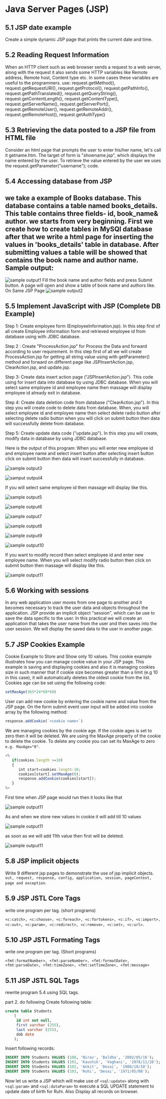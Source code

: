 Java Server Pages (JSP)
=======================
5.1 JSP date example
--------------------
Create a simple dynamic JSP page that prints the current date and time.

5.2 Reading Request Information
-------------------------------
When an HTTP client such as web browser sends a request to a web server, along with the request it also sends some HTTP variables like Remote address, Remote host, Content type etc. In some cases these variables are useful to the programmers.
use: request.getMethod(), request.getRequestURI(), request.getProtocol(), request.getPathInfo(), request.getPathTranslated(), request.getQueryString(), request.getContentLength(), request.getContentType(), request.getServerName(), request.getServerPort(), request.getRemoteUser(), request.getRemoteAddr(), request.getRemoteHost(), request.getAuthType()

5.3 Retrieving the data posted to a JSP file from HTML file
-----------------------------------------------------------
Consider an html page that prompts the user to enter his/her name, let's call it getname.htm. 
The target of form is "showname.jsp", which displays the name entered by the user. To retrieve the value entered by the user we uses the request.getParameter("username"); code.

5.4 Accessing database from JSP
-------------------------------
we take a example of Books database. This database contains a table named books_details. This table contains three fields- id, book_name& author. we starts from very beginning. First we create how to create tables in MySQl database after that we write a html page for inserting the values in 'books_details' table in database. After submitting values a table will be showed that contains the book name and author name.
Sample output:
--------------
![sample output1](http://www.roseindia.net/jsp/Access3.gif)
Fill the book name and author fields and press Submit button. A page will open and show  a table of book name and authors like.
On Same JSP Page
![sample output2](http://www.roseindia.net/jsp/Access4.gif)

5.5 Implement JavaScript with JSP (Complete DB Example)
-------------------------------------------------------
Step 1: Create employee form (EmployeeInformation.jsp).
In this step first of all create Employee information form and retrieved employee id from database using with JDBC database.

Step 2 : Create "ProcessAction.jsp"  for Process the Data and forward  according to user requirement. 
In this step first of all we will create ProcessAction.jsp for getting all string value using with getParameter() method and forward on different page like JSPInsertAction.jsp, ClearAction.jsp, and update.jsp.

Step 3: Create data insert action page ("JSPInsertAction.jsp"). 
This code using for insert data into database by using JDBC database. When you will select same employee id and employee name then massage will display employee id already exit in database.

Step 4: Create data deletion code from database ("ClearAction.jsp").
In this step you will create code to delete data from database. When,  you will select employee id and employee name then select delete radio button after selecting delete radio button when you will click on submit button then data will successfully delete from database.

Step 5: Create update data code ("update.jsp"). 
In this step you will create, modify data in database by using JDBC database.

Here is the output of this program:
When you will enter new employee id and employee name and select insert button after selecting insert button click on submit button then data will insert successfully in database.

![sample output3](http://www.roseindia.net/jsp/empform1.gif)

![samput output4](http://www.roseindia.net/jsp/empform2.gif)

If  you will select same employee id then massage will display like this.

![sample output5](http://www.roseindia.net/jsp/empform3.gif)

![sample output6](http://www.roseindia.net/jsp/empform4.gif)

![sample output7](http://www.roseindia.net/jsp/empform5.gif)

![sample output8](http://www.roseindia.net/jsp/empform6.gif)

![sample output9](http://www.roseindia.net/tutorialfiles/21690.empform7.gif)

![sample output10](http://www.roseindia.net/tutorialfiles/21690.empform7.gif)

If you want to modify record then select employee id and enter new employee name. When you will select modify radio button then click on submit button then massage will display like this.

![sample output11](http://www.roseindia.net/jsp/empform8.gif)

5.6 Working with sessions
-------------------------
In any web application user moves from one page to another and it becomes necessary to track the user data and objects throughout the application. JSP provide an implicit object "session", which can be use to save the data specific to the user. 
In this practical we will create an application that takes the user name from the user and then saves into the user session. We will display the saved data to the user in another page.

5.7 JSP Cookies Example
-----------------------
Cookie Example to Store and Show only 10 values. This cookie example illustrates how you can manage cookie value in your JSP page. This example is saving and displaying cookies and also it is managing cookies size in such manner that if cookie size becomes greater than a limit (e.g 10 in this case), it will automatically deletes the oldest cookie from the list. Cookies age can be set using the following code: 
```javascript
setMaxAge(365*24*60*60)
```
User can add new cookie by entering the cookie name and value from the JSP page. On the form submit event user input will be added into cookie array by the following method: 
```javascript
response.addCookie(`<cookie name>`)
```
We are managing cookies by the cookie age. If the cookie ages is set to zero then it will be deleted. We are using the MaxAge property of the cookie to delete the cookie. To delete any cookie you can set its MaxAge to zero `e.g. MaxAge="0"`. 
```javascript
<% 
   if(cookies.length >=10) 
   { 
      int start=cookies.length-10;
      cookies[start].setMaxAge(0);
      response.addCookie(cookies[start]);
   } 
%>
```
First time when JSP page would run then it looks like that


![sample output11](http://www.roseindia.net/jsp/cookiestart.gif)

As and when we store new values in cookie it will add till 10 values


![sample output11](http://www.roseindia.net/jsp/cookiesave.gif)

as soon as we will add 11th value then first will be deleted.

![sample output11](http://www.roseindia.net/jsp/11thadded.gif)


5.8 JSP implicit objects
------------------------
Write 9 different jsp pages to demonstrate the use of jsp implicit objects. 
`out, request, response, config, application, session, pageContext, page and exception`.

5.9 JSP JSTL Core Tags 
----------------------
write one program per tag. (short programs)

`<c:catch>, <c:choose>, <c:foreach>, <c:fortokens>, <c:if>, <c:import>, <c:out>, <c:param>, <c:redirect>, <c:remove>, <c:set>, <c:url>`.


5.10 JSP JSTL Formating Tags
----------------------------
write one program per tag. (Short programs) 

`<fmt:formatNumber>, <fmt:parseNumber>, <fmt:formatDate>, <fmt:parseDate>, <fmt:timeZone>, <fmt:setTimeZone>, <fmt:message>`

5.11 JSP JSTL SQL Tags
----------------------
rewrite program 5.4 using SQL tags.

part 2. do following
Create following table:

```sql
create table Students
    (
     id int not null,
     first varchar (255),
     last varchar (255),
     dob date
    );
```

Insert following records: 
```sql
INSERT INTO Students VALUES (100, 'Nirav', 'Baldha', '2002/05/16');
INSERT INTO Students VALUES (101, 'Kaushik', 'Vaghani', '1978/11/28');
INSERT INTO Students VALUES (102, 'Ankit', 'Desai', '1980/10/10');
INSERT INTO Students VALUES (103, 'Ruhi', 'Desai', '1971/05/08');
```

Now let us write a JSP which will make use of `<sql:update>` along with `<sql:param>` and `<sql:dataParam>` to execute a SQL UPDATE statement to update date of birth for Ruhi. Also Display all records on browser.

